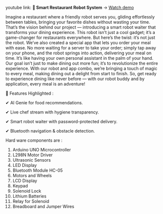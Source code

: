 
youtube link: **🎥 Smart Restaurant Robot System** → [Watch demo](https://www.youtube.com/watch?v=O2ZJRL8maRc)

Imagine a restaurant where a friendly robot serves you, gliding effortlessly between
tables, bringing your favorite dishes without wasting your time. That’s the vision
behind our project — introducing a smart robot waiter that transforms your dining
experience. This robot isn’t just a cool gadget; it’s a game-changer for restaurants
everywhere.
  But here’s the twist: it’s not just the robot. We’ve also created a special app that
lets you order your meal with ease. No more waiting for a server to take your order;
simply tap away on your phone, and the robot springs into action, delivering your
meal on time. It’s like having your own personal assistant in the palm of your hand.
Our goal isn’t just to make dining out more fun; it’s to revolutionize the entire
experience. With our robot and app combo, we’re bringing a touch of magic to
every meal, making dining out a delight from start to finish. So, get ready to
experience dining like never before — with our robot buddy and by application,
every meal is an adventure!

🔹 Features Highlighted :

✔ AI Genie for food recommendations.

✔ Live chef stream with hygiene transparency.

✔ Smart robot waiter with password-protected delivery.

✔ Bluetooth navigation & obstacle detection.

Hard ware components are :
1. Arduino UNO Microcontroller
2. L298N Motor Driver
3. Ultrasonic Sensors
4. LED Display
5. Bluetooth Module HC-05
6. Motors and Wheels
7. LCD Display
8. Keypad
9. Solenoid Lock
10. Lithium Batteries
11. Relay for Solenoid 
12. Breadboard and Jumper Wires
